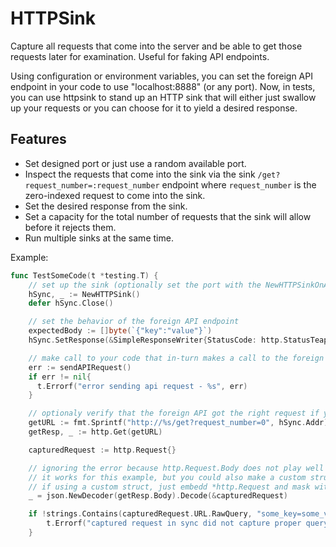 HTTPSink
======================

Capture all requests that come into the server and be able to get those requests later for examination. Useful for faking API endpoints.

Using configuration or environment variables, you can set the foreign API endpoint in your code to use "localhost:8888" (or any port). Now, in tests, you can use httpsink to stand up an HTTP sink that will either just swallow up your requests or you can choose for it to yield a desired response.

## Features

- Set designed port or just use a random available port.
- Inspect the requests that come into the sink via the sink `/get?request_number=:request_number` endpoint where `request_number` is the zero-indexed request to come into the sink.
- Set the desired response from the sink.
- Set a capacity for the total number of requests that the sink will allow before it rejects them.
- Run multiple sinks at the same time.

Example:

```go
func TestSomeCode(t *testing.T) {
	// set up the sink (optionally set the port with the NewHTTPSinkOnAdder("localhost:8888"))
	hSync, _ := NewHTTPSink()
	defer hSync.Close()

	// set the behavior of the foreign API endpoint
	expectedBody := []byte(`{"key":"value"}`)
	hSync.SetResponse(&SimpleResponseWriter{StatusCode: http.StatusTeapot, Body: expectedBody})

	// make call to your code that in-turn makes a call to the foreign API endpoint
	err := sendAPIRequest()
	if err != nil{
	  t.Errorf("error sending api request - %s", err)
	}

	// optionaly verify that the foreign API got the right request if you like
	getURL := fmt.Sprintf("http://%s/get?request_number=0", hSync.Addr)
	getResp, _ := http.Get(getURL)

	capturedRequest := http.Request{}

	// ignoring the error because http.Request.Body does not play well with json.Decode
	// it works for this example, but you could also make a custom struct or use simplejson
	// if using a custom struct, just embedd *http.Request and mask with a Body interface{} property
	_ = json.NewDecoder(getResp.Body).Decode(&capturedRequest)

	if !strings.Contains(capturedRequest.URL.RawQuery, "some_key=some_value") {
		t.Errorf("captured request in sync did not capture proper query - %s", capturedRequest.URL.RawQuery)
	}
```
